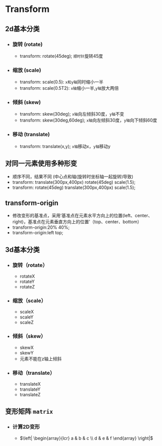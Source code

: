 # Transform
## 2d基本分类
* ###  旋转 (rotate)
    * transform: rotate(45deg); `顺时针`旋转45度
* ###  缩放 (scale)
    * transform: scale(0.5): `x和y轴`同时缩小一半
    * transform: scale(0.5T2): `x轴`缩小一半,`y轴`放大两倍
* ###  倾斜 (skew)
    * transform: skew(30deg); `x轴`向左倾斜30度，`y轴`不变
    * transform: skew(30deg,60deg); `x轴`向左倾斜30度，`y轴`向下倾斜60度
* ###  移动 (translate)
    * transform: translate(x,y); `x轴`移动x，`y轴`移动y
## 对同一元素使用多种形变
* 顺序不同，结果不同 (中心点和轴(旋转时坐标轴一起旋转)导致)
* transform: translate(300px,400px) rotate(45deg) scale(1.5);
* transform: rotate(45deg) translate(300px,400px) scale(1.5);

## transform-origin
*  修改变形的基准点，采用‘基准点在元素水平方向上的位置(left、center、right)，基准点在元素垂直方向上的位置’（top、center、bottom）
*  transform-origin:20% 40%;
*  transform-origin:left top;
## 3d基本分类
* ### 旋转（rotate）
    * rotateX
    * rotateY
    * rotateZ
* ### 缩放（scale）
    * scaleX
    * scaleY
    * scaleZ
* ### 倾斜（skew）
    * skewX
    * skewY
    * 元素不能在z轴上倾斜
* ### 移动（translate）
    * translateX
    * translateY
    * translateZ
## 变形矩阵 `matrix`
 * ### 计算2D变形
    * $\left|
      \begin{array}{lcr}
      a & b & c \\
      d & e & f
      \end{array}
      \right|$





